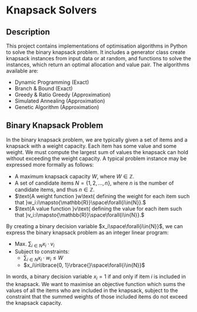 # Knapsack Solvers

## Description

This project contains implementations of optimisation algorithms in Python to solve the binary knapsack problem. It includes a generator class create knapsack instances from input data or at random, and functions to solve the instances, which return an optimal allocation and value pair. The algorithms available are:

* Dynamic Programming (Exact)
* Branch & Bound (Exact)
* Greedy & Ratio Greedy (Approximation)
* Simulated Annealing (Approximation)
* Genetic Algorithm (Approximation)

## Binary Knapsack Problem

In the binary knapsack problem, we are typically given a set of items and a knapsack with a weight capacity. Each item has some value and some weight. We must compute the largest sum of values the knapsack can hold without exceeding the weight capacity. A typical problem instance may be expressed more formally as follows:

* $\text{A maximum knapsack capacity }W\text{, where } W\in{\mathbb{Z}}.$
* $\text{A set of candidate items }N=\lbrace{}1,2,...,n\rbrace{}\text{, where }n\text{ is the number of candidate items, and thus }n\in{\mathbb{Z}}.$
* $\text{A weight function }w\text{ defining the weight for each item such that }w_i:i\mapsto{\mathbb{R}}\space\forall{i\in{N}}.$
* $\text{A value function }v\text{ defining the value for each item such that }v_i:i\mapsto{\mathbb{R}}\space\forall{i\in{N}}.$

By creating a binary decision variable $x_i\space\forall{i\in{N}}$, we can express the binary knapsack problem as an integer linear program:

* $\text{Max. }\sum_{i\in{N}}{x_i\cdot{}v_i}$
* $\text{Subject to constraints:}$
  * $\sum_{i\in{N}}{x_i\cdot{}w_i}\le{W}$
  * $x_i\in\lbrace{0, 1}\rbrace{}\space\forall{i\in{N}}$

In words, a binary decision variable $x_i=1$ if and only if item $i$ is included in the knapsack. We want to maximise an objective function which sums the values of all the items who are included in the knapsack, subject to the constraint that the summed weights of those included items do not exceed the knapsack capacity. 
